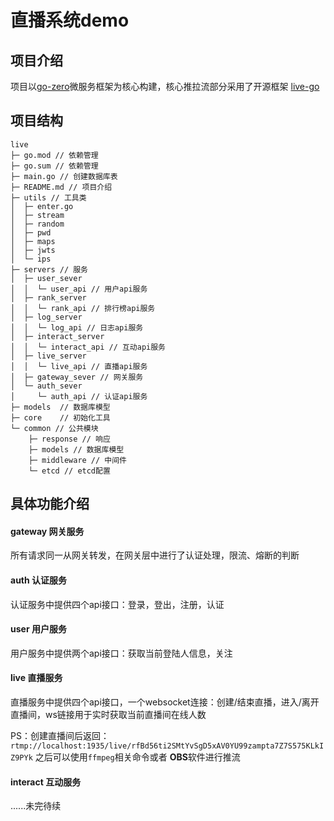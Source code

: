
# 直播系统demo

## 项目介绍

项目以[go-zero](https://go-zero.dev/docs/concepts/overview)微服务框架为核心构建，核心推拉流部分采用了开源框架 [live-go](https://github.com/gwuhaolin/livego)

## 项目结构

```
live
├─ go.mod // 依赖管理
├─ go.sum // 依赖管理
├─ main.go // 创建数据库表
├─ README.md // 项目介绍
├─ utils // 工具类
│  ├─ enter.go
│  ├─ stream
│  ├─ random
│  ├─ pwd
│  ├─ maps
│  ├─ jwts
│  └─ ips
├─ servers // 服务
│  ├─ user_sever
│  │  └─ user_api // 用户api服务
│  ├─ rank_server
│  │  └─ rank_api // 排行榜api服务
│  ├─ log_server
│  │  └─ log_api // 日志api服务
│  ├─ interact_server
│  │  └─ interact_api // 互动api服务
│  ├─ live_server
│  │  └─ live_api // 直播api服务
│  ├─ gateway_sever // 网关服务
│  └─ auth_sever
│     └─ auth_api // 认证api服务
├─ models  // 数据库模型
├─ core    // 初始化工具
└─ common // 公共模块
    ├─ response // 响应
    ├─ models // 数据库模型
    ├─ middleware // 中间件
    └─ etcd // etcd配置
```

## 具体功能介绍

#### gateway 网关服务

所有请求同一从网关转发，在网关层中进行了认证处理，限流、熔断的判断

#### auth 认证服务

认证服务中提供四个api接口：登录，登出，注册，认证

#### user 用户服务

用户服务中提供两个api接口：获取当前登陆人信息，关注

#### live 直播服务

直播服务中提供四个api接口，一个websocket连接：创建/结束直播，进入/离开直播间，ws链接用于实时获取当前直播间在线人数

PS：创建直播间后返回：`rtmp://localhost:1935/live/rfBd56ti2SMtYvSgD5xAV0YU99zampta7Z7S575KLkIZ9PYk`
之后可以使用`ffmpeg`相关命令或者 **OBS**软件进行推流

#### interact 互动服务



......未完待续
